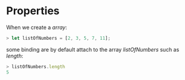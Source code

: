 # Properties

When we create a *array*:

```js
> let listOfNumbers = [2, 3, 5, 7, 11];
```

some binding are by default attach to the array *listOfNumbers* such as *length*:

```js
> listOfNumbers.length
5
```